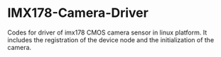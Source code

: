 # IMX178-Camera-Driver
Codes for driver of imx178 CMOS camera sensor in linux platform. It includes the registration of the device node and the initialization of the camera.
